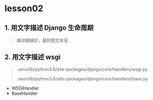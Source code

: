 # lesson02 

## 1. 用文字描述 Django 生命周期
> 越详细越好，最好图文并茂



## 2. 用文字描述 wsgi

> .venv/lib/python3.6/site-packages/django/core/handlers/wsgi.py
>   
> .venv/lib/python3.6/site-packages/django/core/handlers/base.py


- WSGIHandler
- BaseHandler
